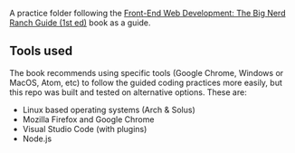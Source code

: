 A practice folder following the [Front-End Web Development: The Big Nerd Ranch Guide (1st ed)](https://www.bignerdranch.com/books/front-end-web-development-the-big-nerd-ranch-guide/) book as a guide.

## Tools used
The book recommends using specific tools (Google Chrome, Windows or MacOS, Atom, etc) to follow the guided coding practices more easily, but this repo was built and tested on alternative options. These are:

* Linux based operating systems (Arch & Solus)
* Mozilla Firefox and Google Chrome
* Visual Studio Code (with plugins)
* Node.js

